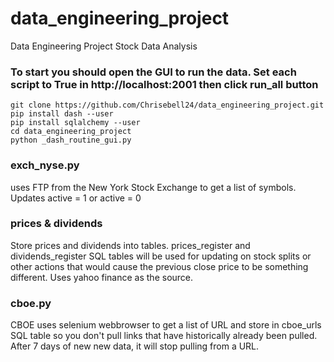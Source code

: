 # data_engineering_project
Data Engineering Project Stock Data Analysis


### To start you should open the GUI to run the data. Set each script to True in http://localhost:2001 then click run_all button
```
git clone https://github.com/Chrisebell24/data_engineering_project.git
pip install dash --user
pip install sqlalchemy --user
cd data_engineering_project
python _dash_routine_gui.py
```
### exch_nyse.py 
uses FTP from the New York Stock Exchange to get a list of symbols. Updates active = 1 or active = 0

### prices & dividends
Store prices and dividends into tables. prices_register and dividends_register SQL tables will be used for updating on stock splits or other actions that would cause the previous close price to be something different. Uses yahoo finance as the source.

### cboe.py
CBOE uses selenium webbrowser to get a list of URL and store in cboe_urls SQL table so you don't pull links that have historically already been pulled. After 7 days of new new data, it will stop pulling from a URL.
